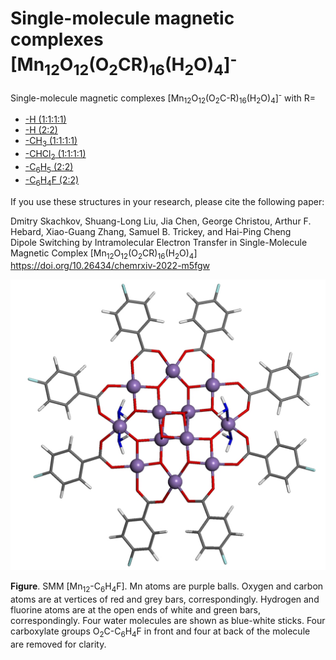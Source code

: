 # Single-molecule magnetic complexes [Mn<sub>12</sub>O<sub>12</sub>(O<sub>2</sub>CR)<sub>16</sub>(H<sub>2</sub>O)<sub>4</sub>]<sup>-</sup>   

Single-molecule magnetic complexes [Mn<sub>12</sub>O<sub>12</sub>(O<sub>2</sub>C-R)<sub>16</sub>(H<sub>2</sub>O)<sub>4</sub>]<sup>-</sup> with R=   

   * [-H (1:1:1:1)](Mn12-H_1_1_1_1)
   * [-H (2:2)](Mn12-H_2_2)
   * [-CH<sub>3</sub> (1:1:1:1)](Mn12-CH3)
   * [-CHCl<sub>2</sub> (1:1:1:1)](Mn12-CHCl2)
   * [-C<sub>6</sub>H<sub>5</sub> (2:2)](Mn12-C6H5)
   * [-C<sub>6</sub>H<sub>4</sub>F (2:2)](Mn12-C6H4F)

If you use these structures in your research, please cite the following paper:

Dmitry Skachkov, Shuang-Long Liu, Jia Chen, George Christou, Arthur F. Hebard, Xiao-Guang Zhang, Samuel B. Trickey, and Hai-Ping Cheng   
Dipole Switching by Intramolecular Electron Transfer in Single-Molecule Magnetic Complex [Mn<sub>12</sub>O<sub>12</sub>(O<sub>2</sub>CR)<sub>16</sub>(H<sub>2</sub>O)<sub>4</sub>]   
https://doi.org/10.26434/chemrxiv-2022-m5fgw     

![GitHub Logo](Mn12-F_1.jpg)   

**Figure**. SMM [Mn<sub>12</sub>-C<sub>6</sub>H<sub>4</sub>F]. Mn atoms are purple balls. Oxygen and carbon atoms are at vertices of red and grey bars, correspondingly. Hydrogen and fluorine atoms are at the open ends of white and green bars, correspondingly. Four water molecules are shown as blue-white sticks. Four carboxylate groups O<sub>2</sub>C-C<sub>6</sub>H<sub>4</sub>F in front and four at back of the molecule are removed for clarity.
